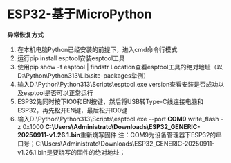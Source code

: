 # ESP32-基于MicroPython

**异常恢复方式**
1. 在本机电脑Python已经安装的前提下，进入cmd命令行模式
2. 运行pip install esptool安装esptool工具
3. 使用pip show -f esptool | findstr Location查看esptool工具的绝对地址（以D:\Python\Python313\Lib\site-packages举例）
4. 输入D:\Python\Python313\Scripts\esptool.exe version查看安装是否成功以及esptool是否可以正常运行
5. ESP32先同时按下IO0和EN按键，然后将USB转Type-C线连接电脑和ESP32，再先松开EN键，最后松开IO0键
6. 输入D:\Python\Python313\Scripts\esptool.exe --port **COM9** write_flash -z 0x1000 **C:\Users\Administrato\Downloads\ESP32_GENERIC-20250911-v1.26.1.bin**重新烧写固件
   注：COM9为设备管理器下ESP32的串口号；C:\Users\Administrato\Downloads\ESP32_GENERIC-20250911-v1.26.1.bin是要烧写的固件的绝对地址；
